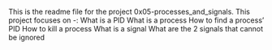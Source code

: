 This is the readme file for the project 0x05-processes_and_signals. This project focuses on -:
What is a PID
What is a process
How to find a process’ PID
How to kill a process
What is a signal
What are the 2 signals that cannot be ignored
